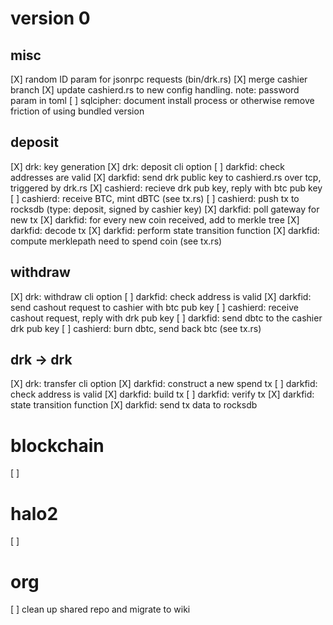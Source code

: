 # version 0 

## misc

[X] random ID param for jsonrpc requests (bin/drk.rs)
[X] merge cashier branch
[X] update cashierd.rs to new config handling. note: password param in toml
[ ] sqlcipher: document install process or otherwise remove friction of using bundled version

## deposit

[X] drk: key generation
[X] drk: deposit cli option
[ ] darkfid: check addresses are valid
[X] darkfid: send drk public key to cashierd.rs over tcp, triggered by drk.rs
[X] cashierd: recieve drk pub key, reply with btc pub key
[ ] cashierd: receive BTC, mint dBTC (see tx.rs)
[ ] cashierd: push tx to rocksdb (type: deposit, signed by cashier key)
[X] darkfid: poll gateway for new tx
[X] darkfid: for every new coin received, add to merkle tree
[X] darkfid: decode tx
[X] darkfid: perform state transition function
[X] darkfid: compute merklepath need to spend coin (see tx.rs)

## withdraw

[X] drk: withdraw cli option
[ ] darkfid: check address is valid
[X] darkfid: send cashout request to cashier with btc pub key
[ ] cashierd: receive cashout request, reply with drk pub key
[ ] darkfid: send dbtc to the cashier drk pub key 
[ ] cashierd: burn dbtc, send back btc (see tx.rs)

## drk -> drk

[X] drk: transfer cli option
[X] darkfid: construct a new spend tx
[ ] darkfid: check address is valid
[X] darkfid: build tx
[ ] darkfid: verify tx
[X] darkfid: state transition function
[X] darkfid: send tx data to rocksdb

# blockchain 

[ ] 

# halo2

[ ]

# org

[ ] clean up shared repo and migrate to wiki
